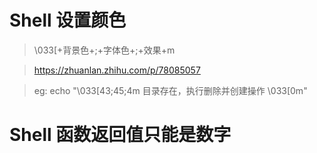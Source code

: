 # Shell 设置颜色

> \033[+背景色+;+字体色+;+效果+m

> https://zhuanlan.zhihu.com/p/78085057

> eg: echo "\033[43;45;4m 目录存在，执行删除并创建操作 \033[0m"

# Shell 函数返回值只能是数字
